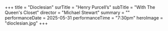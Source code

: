 +++
title = "Dioclesian"
surTitle = "Henry Purcell’s"
subTitle = "With The Queen's Closet"
director = "Michael Stewart"
summary = ""
performanceDate = 2025-05-31
performanceTime = "7:30pm"
heroImage = "dioclesian.jpg"
+++

